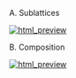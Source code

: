 A. Sublattices

[![html_preview](https://img.shields.io/badge/HTML-Preview-lightblue?logo=read-the-docs)](https://htmlpreview.github.io/?https://raw.githubusercontent.com/royd4ly/quantum_wells/main/qw1/A.%20Sublattices.html)

B. Composition

[![html_preview](https://img.shields.io/badge/HTML-Preview-lightblue?logo=read-the-docs)](https://htmlpreview.github.io/?https://raw.githubusercontent.com/royd4ly/quantum_wells/main/qw1/B.%20Composition.html)
